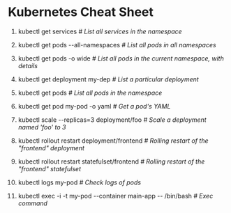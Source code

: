 # Kubernetes Cheat Sheet

1. kubectl get services *# List all services in the namespace*

2. kubectl get pods --all-namespaces *# List all pods in all namespaces*

3. kubectl get pods -o wide *# List all pods in the current namespace, with details*

4. kubectl get deployment my-dep *# List a particular deployment*

5. kubectl get pods *# List all pods in the namespace*

6. kubectl get pod my-pod -o yaml *# Get a pod's YAML*

7. kubectl scale --replicas=3 deployment/foo *# Scale a deployment named 'foo' to 3*

8. kubectl rollout restart deployment/frontend *# Rolling restart of the "frontend" deployment*

9. kubectl rollout restart statefulset/frontend *# Rolling restart of the "frontend" statefulset*

10. kubectl logs my-pod *# Check logs of pods*

11. kubectl exec -i -t my-pod --container main-app -- /bin/bash *# Exec command*

